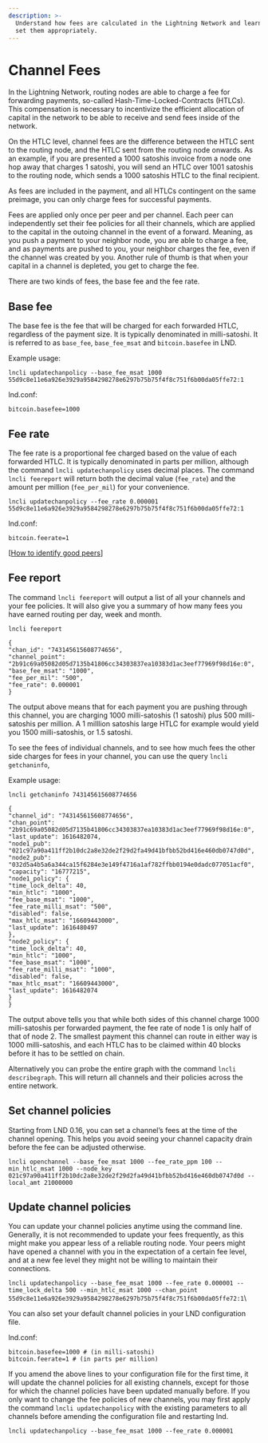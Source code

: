 ```yaml
---
description: >-
  Understand how fees are calculated in the Lightning Network and learn how to
  set them appropriately.
---
```


# Channel Fees

In the Lightning Network, routing nodes are able to charge a fee for forwarding payments, so-called Hash-Time-Locked-Contracts (HTLCs). This compensation is necessary to incentivize the efficient allocation of capital in the network to be able to receive and send fees inside of the network.

On the HTLC level, channel fees are the difference between the HTLC sent to the routing node, and the HTLC sent from the routing node onwards. As an example, if you are presented a 1000 satoshis invoice from a node one hop away that charges 1 satoshi, you will send an HTLC over 1001 satoshis to the routing node, which sends a 1000 satoshis HTLC to the final recipient.

As fees are included in the payment, and all HTLCs contingent on the same preimage, you can only charge fees for successful payments.

Fees are applied only once per peer and per channel. Each peer can independently set their fee policies for all their channels, which are applied to the capital in the outoing channel in the event of a forward. Meaning, as you push a payment to your neighbor node, you are able to charge a fee, and as payments are pushed to you, your neighbor charges the fee, even if the channel was created by you. Another rule of thumb is that when your capital in a channel is depleted, you get to charge the fee.

There are two kinds of fees, the base fee and the fee rate.

## Base fee

The base fee is the fee that will be charged for each forwarded HTLC, regardless of the payment size. It is typically denominated in milli-satoshi. It is referred to as `base_fee`, `base_fee_msat` and `bitcoin.basefee` in LND.

Example usage:

`lncli updatechanpolicy --base_fee_msat 1000 55d9c8e11e6a926e3929a9584298278e6297b75b75f4f8c751f6b00da05ffe72:1`

lnd.conf:

`bitcoin.basefee=1000`

## Fee rate

The fee rate is a proportional fee charged based on the value of each forwarded HTLC. It is typically denominated in parts per million, although the command `lncli updatechanpolicy` uses decimal places. The command `lncli feereport` will return both the decimal value (`fee_rate`) and the amount per million (`fee_per_mil`) for your convenience.

`lncli updatechanpolicy --fee_rate 0.000001 55d9c8e11e6a926e3929a9584298278e6297b75b75f4f8c751f6b00da05ffe72:1`

lnd.conf:

`bitcoin.feerate=1`

\[[How to identify good peers](../../the-lightning-network/the-gossip-network/identify-good-peers.md)]

## Fee report <a href="#docs-internal-guid-95e1a19b-7fff-a79e-ea52-a3f2c8791a5f" id="docs-internal-guid-95e1a19b-7fff-a79e-ea52-a3f2c8791a5f"></a>

The command `lncli feereport` will output a list of all your channels and your fee policies. It will also give you a summary of how many fees you have earned routing per day, week and month.

`lncli feereport`

&#x20;       `{`\
&#x20;           `"chan_id": "743145615608774656",`\
&#x20;           `"channel_point": "2b91c69a05082d05d7135b41806cc34303837ea10383d1ac3eef77969f98d16e:0",`\
&#x20;           `"base_fee_msat": "1000",`\
&#x20;           `"fee_per_mil": "500",`\
&#x20;           `"fee_rate": 0.000001`\
&#x20;       `}`

The output above means that for each payment you are pushing through this channel, you are charging 1000 milli-satoshis (1 satoshi) plus 500 milli-satoshis per million. A 1 milllion satoshis large HTLC for example would yield you 1500 milli-satoshis, or 1.5 satoshi.

To see the fees of individual channels, and to see how much fees the other side charges for fees in your channel, you can use the query `lncli getchaninfo`,&#x20;

Example usage:

`lncli getchaninfo 743145615608774656`

`{`\
&#x20;   `"channel_id": "743145615608774656",`\
&#x20;   `"chan_point": "2b91c69a05082d05d7135b41806cc34303837ea10383d1ac3eef77969f98d16e:0",`\
&#x20;   `"last_update": 1616482074,`\
&#x20;   `"node1_pub": "021c97a90a411ff2b10dc2a8e32de2f29d2fa49d41bfbb52bd416e460db0747d0d",`\
&#x20;   `"node2_pub": "032d5a4b5a6a344ca15f6284e3e149f4716a1af782ffbb0194e0dadc077051acf0",`\
&#x20;   `"capacity": "16777215",`\
&#x20;   `"node1_policy": {`\
&#x20;       `"time_lock_delta": 40,`\
&#x20;       `"min_htlc": "1000",`\
&#x20;       `"fee_base_msat": "1000",`\
&#x20;       `"fee_rate_milli_msat": "500",`\
&#x20;       `"disabled": false,`\
&#x20;       `"max_htlc_msat": "16609443000",`\
&#x20;       `"last_update": 1616480497`\
&#x20;   `},`\
&#x20; `"node2_policy": {`\
&#x20;       `"time_lock_delta": 40,`\
&#x20;       `"min_htlc": "1000",`\
&#x20;       `"fee_base_msat": "1000",`\
&#x20;       `"fee_rate_milli_msat": "1000",`\
&#x20;       `"disabled": false,`\
&#x20;       `"max_htlc_msat": "16609443000",`\
&#x20;       `"last_update": 1616482074`\
&#x20;   `}`\
`}`

The output above tells you that while both sides of this channel charge 1000 milli-satoshis per forwarded payment, the fee rate of node 1 is only half of that of node 2. The smallest payment this channel can route in either way is 1000 milli-satoshis, and each HTLC has to be claimed within 40 blocks before it has to be settled on chain.

Alternatively you can probe the entire graph with the command `lncli describegraph`. This will return all channels and their policies across the entire network.

## Set channel policies <a href="#docs-internal-guid-d3266f42-7fff-ae19-59a6-27c12edb78ea" id="docs-internal-guid-d3266f42-7fff-ae19-59a6-27c12edb78ea"></a>

Starting from LND 0.16, you can set a channel’s fees at the time of the channel opening. This helps you avoid seeing your channel capacity drain before the fee can be adjusted otherwise.

`lncli openchannel --base_fee_msat 1000 --fee_rate_ppm 100 --min_htlc_msat 1000 --node_key 021c97a90a411ff2b10dc2a8e32de2f29d2fa49d41bfbb52bd416e460db0747d0d --local_amt 21000000`

## Update channel policies

You can update your channel policies anytime using the command line. Generally, it is not recommended to update your fees frequently, as this might make you appear less of a reliable routing node. Your peers might have opened a channel with you in the expectation of a certain fee level, and at a new fee level they might not be willing to maintain their connections.

`lncli updatechanpolicy --base_fee_msat 1000 --fee_rate 0.000001 --time_lock_delta 500 --min_htlc_msat 1000 --chan_point 55d9c8e11e6a926e3929a9584298278e6297b75b75f4f8c751f6b00da05ffe72:1`\


You can also set your default channel policies in your LND configuration file.

lnd.conf:

`bitcoin.basefee=1000 # (in milli-satoshi)`\
`bitcoin.feerate=1 # (in parts per million)`

If you amend the above lines to your configuration file for the first time, it will update the channel policies for all existing channels, except for those for which the channel policies have been updated manually before. If you only want to change the fee policies of new channels, you may first apply the command `lncli updatechanpolicy` with the existing parameters to all channels before amending the configuration file and restarting lnd.

`lncli updatechanpolicy --base_fee_msat 1000 --fee_rate 0.000001`
